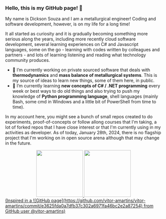 ### Hello, this is my GitHub page! 👋

My name is Dickson Souza and I am a metallurgical engineer! Coding and software development, however, is on my life for a long time!

It all started as curiosity and it is gradually becoming something more serious along the years, including more recently cloud software development, several learning experiences on C# and Javascript languages, some on the go - learning with codes written by colleagues and partners - and lots of learning listening and reading what technology community produces.

- 🔭 I’m currently working on private sourced software that deals with **thermodynamics** and **mass balance of metallurgical systems**. This is my source of ideas to learn new things, some of them here, in public.
- 🌱 I’m currently learning **new concepts of C# / .NET programming** every week or best ways to do old things and also trying to push my knowledge of **Python programming language**, shell languages (mainly Bash, some cmd in Windows and a little bit of PowerShell from time to time).

In my account here, you might see a bunch of small repos created to do experiments, proof-of-concepts or follow allong courses that I'm taking, a lot of forked repos that I have close interest or that I'm currently using in my activities as developer. As of today, January 28th, 2024, there is no flagship project that I'm working on in open source arena although that may change in the future.

<div align="center">
  <a href="https://github.com/disouzam">
  <img height="150em" src="https://github-readme-stats.vercel.app/api?username=disouzam&show_icons=true&theme=transparent&include_all_commits=true&count_private=true"/>
  <img height="150em" src="https://github-readme-stats.vercel.app/api/top-langs/?username=disouzam&layout=compact&langs_count=7&theme=transparent"/>
</div>
(Inspired in a ![GitHub page](https://github.com/vitor-amartins/vitor-amartins/commit/e3625fda0a7dfb37c302a6971fa46bc2e2a87254) from GitHub user @vitor-amartins)

<!--
**disouzam/disouzam** is a ✨ _special_ ✨ repository because its `README.md` (this file) appears on your GitHub profile.

Here are some ideas to get you started:

- 🔭 I’m currently working on ...
- 🌱 I’m currently learning ...
- 👯 I’m looking to collaborate on ...
- 🤔 I’m looking for help with ...
- 💬 Ask me about ...
- 📫 How to reach me: ...
- 😄 Pronouns: ...
- ⚡ Fun fact: ...
-->
